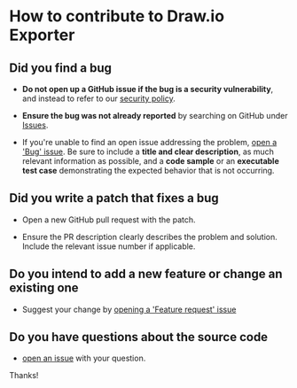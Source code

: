 # How to contribute to Draw.io Exporter

## Did you find a bug

* **Do not open up a GitHub issue if the bug is a security vulnerability**, and instead to refer to our [security policy][1].

* **Ensure the bug was not already reported** by searching on GitHub under [Issues][2].

* If you're unable to find an open issue addressing the problem, [open a 'Bug' issue][4].
Be sure to include a **title and clear description**, as much relevant information as possible, and a **code sample** or an **executable test case** demonstrating the expected behavior that is not occurring.

## Did you write a patch that fixes a bug

* Open a new GitHub pull request with the patch.

* Ensure the PR description clearly describes the problem and solution.
Include the relevant issue number if applicable.

## Do you intend to add a new feature or change an existing one

* Suggest your change by [opening a 'Feature request' issue][5]

## Do you have questions about the source code

* [open an issue][3] with your question.

Thanks!

[1]: https://github.com/rlespinasse/drawio-exporter/security/policy
[2]: https://github.com/rlespinasse/drawio-exporter/issues
[3]: https://github.com/rlespinasse/drawio-exporter/issues/new
[4]: https://github.com/rlespinasse/drawio-exporter/issues/new?assignees=&labels=bug&template=bug_report.md&title=
[5]: https://github.com/rlespinasse/drawio-exporter/issues/new?assignees=&labels=enhancement&template=feature_request.md&title=